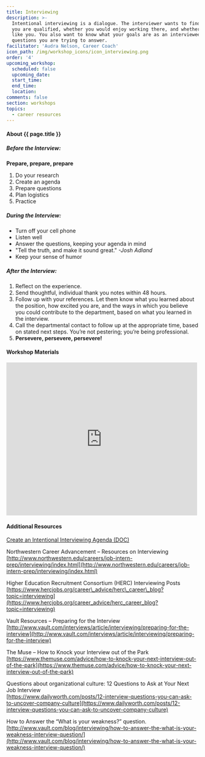 ```yaml
---
title: Interviewing
description: >-
  Intentional interviewing is a dialogue. The interviewer wants to find out if
  you are qualified, whether you would enjoy working there, and whether they
  like you. You also want to know what your goals are as an interviewee and what
  questions you are trying to answer.
facilitator: 'Audra Nelson, Career Coach'
icon_path: /img/workshop_icons/icon_interviewing.png
order: '4'
upcoming_workshop:
  scheduled: false
  upcoming_date:
  start_time:
  end_time:
  location:
comments: false
section: workshops
topics:
  - career resources
---
```



#### About {{ page.title }}

##### Before the Interview:

**Prepare, prepare, prepare**

1. Do your research
2. Create an agenda
3. Prepare questions
4. Plan logistics
5. Practice

##### During the Interview:

* Turn off your cell phone
* Listen well
* Answer the questions, keeping your agenda in mind
* "Tell the truth, and make it sound great." *-Josh Adland*
* Keep your sense of humor

##### After the Interview:

1. Reflect on the experience.
2. Send thoughtful, individual thank you notes within 48 hours.
3. Follow up with your references. Let them know what you learned about the position, how excited you are, and the ways in which you believe you could contribute to the department, based on what you learned in the interview.
4. Call the departmental contact to follow up at the appropriate time, based on stated next steps. You’re not pestering; you’re being professional.
5. **Persevere, persevere, persevere!**

#### Workshop Materials

<iframe src="https://northwestern.app.box.com/embed/s/9c3tt19kbn4yn0d3tsmcj5lbhxn0fnxb" allowfullscreen="" webkitallowfullscreen="" msallowfullscreen="" width="500" height="400" frameborder="0"></iframe>

#### Additional Resources

[Create an Intentional Interviewing Agenda (DOC)](https://northwestern.box.com/shared/static/opoe7qm8lx04o2xxx7vl2bxibtlophgr.docx)

Northwestern Career Advancement – Resources on Interviewing<br>[http://www.northwestern.edu/careers/job-intern-prep/interviewing/index.html](http://www.northwestern.edu/careers/job-intern-prep/interviewing/index.html)

Higher Education Recruitment Consortium (HERC) Interviewing Posts<br>[https://www.hercjobs.org/career\_advice/herc\_career\_blog?topic=interviewing](https://www.hercjobs.org/career_advice/herc_career_blog?topic=interviewing)

Vault Resources – Preparing for the Interview<br>[http://www.vault.com/interviews/article/interviewing/preparing-for-the-interview](http://www.vault.com/interviews/article/interviewing/preparing-for-the-interview)

The Muse – How to Knock your Interview out of the Park<br>[https://www.themuse.com/advice/how-to-knock-your-next-interview-out-of-the-park](https://www.themuse.com/advice/how-to-knock-your-next-interview-out-of-the-park)

Questions about organizational culture: 12 Questions to Ask at Your Next Job Interview<br>[https://www.dailyworth.com/posts/12-interview-questions-you-can-ask-to-uncover-company-culture](https://www.dailyworth.com/posts/12-interview-questions-you-can-ask-to-uncover-company-culture)

How to Answer the “What is your weakness?” question.<br>[http://www.vault.com/blog/interviewing/how-to-answer-the-what-is-your-weakness-interview-question/](http://www.vault.com/blog/interviewing/how-to-answer-the-what-is-your-weakness-interview-question/)